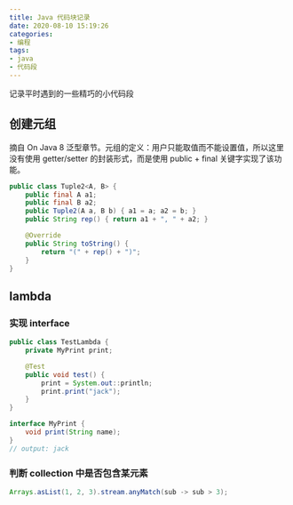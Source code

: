 ```yaml
---
title: Java 代码块记录
date: 2020-08-10 15:19:26
categories:
- 编程
tags:
- java
- 代码段
---
```


记录平时遇到的一些精巧的小代码段

## 创建元组

摘自 On Java 8 泛型章节。元组的定义：用户只能取值而不能设置值，所以这里没有使用 getter/setter 的封装形式，而是使用 public + final 关键字实现了该功能。

```java
public class Tuple2<A, B> {
    public final A a1;
    public final B a2;
    public Tuple2(A a, B b) { a1 = a; a2 = b; }
    public String rep() { return a1 + ", " + a2; }

    @Override
    public String toString() {
        return "(" + rep() + ")";
    }
}
```

## lambda

### 实现 interface

```java
public class TestLambda {
    private MyPrint print;

    @Test
    public void test() {
        print = System.out::println;
        print.print("jack");
    }
}

interface MyPrint {
    void print(String name);
}
// output: jack
```

### 判断 collection 中是否包含某元素

```java
Arrays.asList(1, 2, 3).stream.anyMatch(sub -> sub > 3);
```